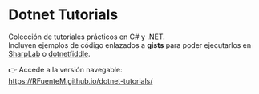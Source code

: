 # Dotnet Tutorials

Colección de tutoriales prácticos en C# y .NET.  
Incluyen ejemplos de código enlazados a **gists** para poder ejecutarlos en [SharpLab](https://sharplab.io/) o [dotnetfiddle](https://dotnetfiddle.net/).

👉 Accede a la versión navegable:  
https://RFuenteM.github.io/dotnet-tutorials/
